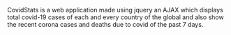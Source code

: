 CovidStats is a web application made using jquery an AJAX which displays total covid-19 cases of each and every country of the global and also show the recent corona cases and deaths due to covid of the past 7 days.
